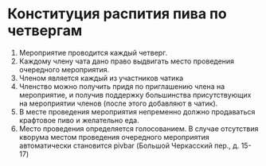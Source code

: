 # Конституция распития пива по четвергам

1. Мероприятие проводится каждый четверг.
1. Каждому члену чата дано право выдвигать место проведения очередного мероприятия.
1. Членом является каждый из участников чатика
1. Членство можно получить придя по приглашению члена на мероприятие, и получив поддержку большинства присутствующих на мероприятии членов (после этого добавляют в чатик).
1. В месте проведения мероприятия непременно должно продаваться крафтовое пиво и желательно еда.
1. Место проведения определяется голосованием. В случае отсутствия кворума местом проведения очередного мероприятия автоматически становится pivbar (Большой Черкасский пер., д. 15-17)

